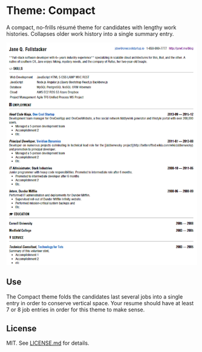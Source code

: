Theme: Compact
==============
A compact, no-frills résumé theme for candidates with lengthy work histories.
Collapses older work history into a single summary entry.

![](compact.png)

## Use

The Compact theme folds the candidates last several jobs into a single entry
in order to conserve vertical space. Your resume should have at least 7 or 8
job entries in order for this theme to make sense.

## License

MIT. See [LICENSE.md][lic] for details.

[lic]: https://github.com/fluentdesk/fresh-themes/blob/master/LICENSE.md
